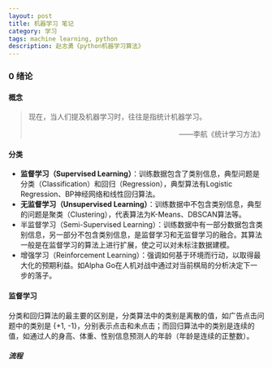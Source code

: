 ```yaml
---
layout: post
title: 机器学习 笔记
category: 学习
tags: machine learning, python
description: 赵志勇《python机器学习算法》
---
```


### 0 绪论

#### 概念

> 现在，当人们提及机器学习时，往往是指统计机器学习。
> <p align="right">——李航《统计学习方法》</p>

#### 分类

- **监督学习（Supervised Learning）**：训练数据包含了类别信息，典型问题是分类（Classification）和回归（Regression），典型算法有Logistic Regression、BP神经网络和线性回归算法。
- **无监督学习（Unsupervised Learning）**：训练数据中不包含类别信息，典型的问题是聚类（Clustering），代表算法为K-Means、DBSCAN算法等。
- 半监督学习（Semi-Supervised Learning）：训练数据中有一部分数据包含类别信息，另一部分不包含类别信息，是监督学习和无监督学习的融合。其算法一般是在监督学习的算法上进行扩展，使之可以对未标注数据建模。
- 增强学习（Reinforcement Learning）：强调如何基于环境而行动，以取得最大化的预期利益。如Alpha Go在人机对战中通过对当前棋局的分析决定下一步的落子。

#### 监督学习

分类和回归算法的最主要的区别是，分类算法中的类别是离散的值，如广告点击问题中的类别是 {+1, -1}，分别表示点击和未点击；而回归算法中的类别是连续的值，如通过人的身高、体重、性别信息预测人的年龄（年龄是连续的正整数）。

##### 流程



#### 
